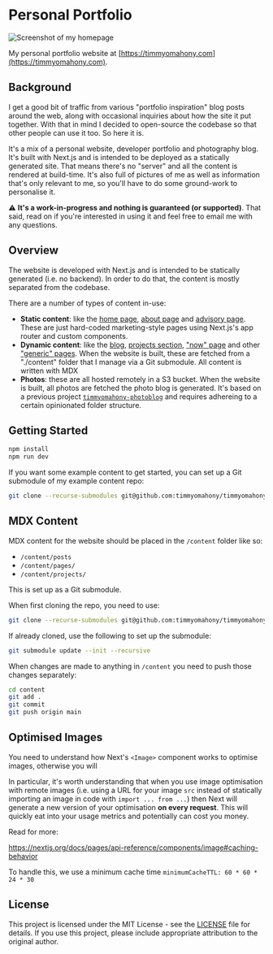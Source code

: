 # Personal Portfolio

![Screenshot of my homepage](https://timmyomahony.com)

My personal portfolio website at [https://timmyomahony.com](https://timmyomahony.com).

## Background

I get a good bit of traffic from various "portfolio inspiration" blog posts around the web, along with occasional inquiries about how the site it put together. With that in mind I decided to open-source the codebase so that other people can use it too. So here it is.

It's a mix of a personal website, developer portfolio and photography blog. It's built with Next.js and is intended to be deployed as a statically generated site. That means there's no "server" and all the content is rendered at build-time. It's also full of pictures of me as well as information that's only relevant to me, so you'll have to do some ground-work to personalise it.

⚠️ **It's a work-in-progress and nothing is guaranteed (or supported)**. That said, read on if you're interested in using it and feel free to email me with any questions.

## Overview

The website is developed with Next.js and is intended to be statically generated (i.e. no backend). In order to do that, the content is mostly separated from the codebase.

There are a number of types of content in-use:

- **Static content**: like the [home page](https://timmyomahony.com/), [about page](https://timmyomahony.com/about/) and [advisory page](https://timmyomahony.com/advisory/). These are just hard-coded marketing-style pages using Next.js's app router and custom components.
- **Dynamic content**: like the [blog](https://timmyomahony.com/blog/), [projects section](https://timmyomahony.com/projects/), ["now" page](https://timmyomahony.com/now/) and other ["generic" pages](https://timmyomahony.com/privacy-policy/). When the website is built, these are fetched from a "./content" folder that I manage via a Git submodule. All content is written with MDX
- **Photos**: these are all hosted remotely in a S3 bucket. When the website is built, all photos are fetched the photo blog is generated. It's based on a previous project [`timmyomahony-photoblog`](https://github.com/timmyomahony/timmyomahony-photoblog) and requires adhereing to a certain opinionated folder structure.

## Getting Started

```bash
npm install
npm run dev
```

If you want some example content to get started, you can set up a Git submodule of my example content repo:

```sh
git clone --recurse-submodules git@github.com:timmyomahony/timmyomahony-portfolio-example-content.git
```

## MDX Content

MDX content for the website should be placed in the `/content` folder like so:

- `/content/posts`
- `/content/pages/`
- `/content/projects/`

This is set up as a Git submodule.

When first cloning the repo, you need to use:

```sh
git clone --recurse-submodules git@github.com:timmyomahony/timmyomahony-content.git
```

If already cloned, use the following to set up the submodule:

```sh
git submodule update --init --recursive
```

When changes are made to anything in `/content` you need to push those changes separately:

```sh
cd content
git add .
git commit
git push origin main
```

## Optimised Images

You need to understand how Next's `<Image>` component works to optimise images, otherwise you will

In particular, it's worth understanding that when you use image optimisation with remote images (i.e. using a URL for your image `src` instead of statically importing an image in code with `import ... from ...`) then Next will generate a new version of your optimisation **on every request**. This will quickly eat into your usage metrics and potentially can cost you money.

Read for more:

https://nextjs.org/docs/pages/api-reference/components/image#caching-behavior

To handle this, we use a minimum cache time `minimumCacheTTL: 60 * 60 * 24 * 30`

## License

This project is licensed under the MIT License - see the [LICENSE](./LICENSE.md) file for details. If you use this project, please include appropriate attribution to the original author.
